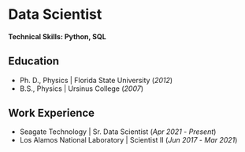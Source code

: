 # Data Scientist

#### Technical Skills: Python, SQL

## Education
- Ph. D., Physics | Florida State University (_2012_)
- B.S., Physics | Ursinus College (_2007_)

## Work Experience
- Seagate Technology | Sr. Data Scientist (_Apr 2021_ - _Present_)
- Los Alamos National Laboratory | Scientist II (_Jun 2017_ - _Mar 2021_)
